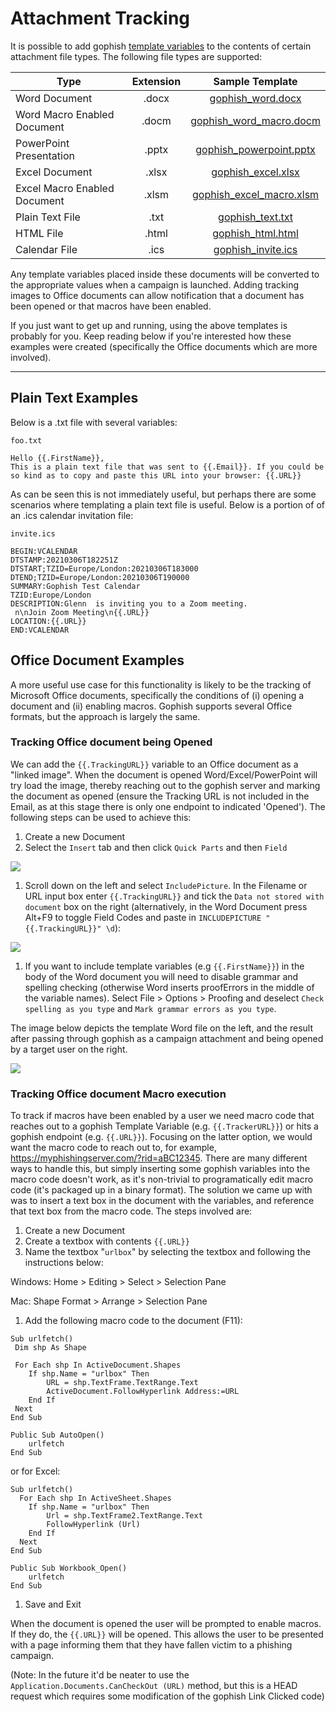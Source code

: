 # Attachment Tracking

It is possible to add gophish [template variables](https://docs.getgophish.com/user-guide/template-reference) to the contents of certain attachment file types. The following file types are supported:

| Type                         | Extension |                                Sample Template                               |
| ---------------------------- | :-------: | :--------------------------------------------------------------------------: |
| Word Document                |   .docx   |         [gophish\_word.docx](example-attachments/gophish\_word.docx)         |
| Word Macro Enabled Document  |   .docm   |  [gophish\_word\_macro.docm](example-attachments/gophish\_word\_macro.docm)  |
| PowerPoint Presentation      |   .pptx   |   [gophish\_powerpoint.pptx](example-attachments/gophish\_powerpoint.pptx)   |
| Excel Document               |   .xlsx   |        [gophish\_excel.xlsx](example-attachments/gophish\_excel.xlsx)        |
| Excel Macro Enabled Document |   .xlsm   | [gophish\_excel\_macro.xlsm](example-attachments/gophish\_excel\_macro.xlsm) |
| Plain Text File              |    .txt   |          [gophish\_text.txt](example-attachments/gophish\_text.txt)          |
| HTML File                    |   .html   |         [gophish\_html.html](example-attachments/gophish\_html.html)         |
| Calendar File                |    .ics   |        [gophish\_invite.ics](example-attachments/gophish\_invite.ics)        |

Any template variables placed inside these documents will be converted to the appropriate values when a campaign is launched. Adding tracking images to Office documents can allow notification that a document has been opened or that macros have been enabled.

If you just want to get up and running, using the above templates is probably for you. Keep reading below if you're interested how these examples were created (specifically the Office documents which are more involved).

***

## Plain Text Examples

Below is a .txt file with several variables:

`foo.txt`

```
Hello {{.FirstName}},
This is a plain text file that was sent to {{.Email}}. If you could be so kind as to copy and paste this URL into your browser: {{.URL}}
```

As can be seen this is not immediately useful, but perhaps there are some scenarios where templating a plain text file is useful. Below is a portion of of an .ics calendar invitation file:

`invite.ics`

```
BEGIN:VCALENDAR
DTSTAMP:20210306T182251Z
DTSTART;TZID=Europe/London:20210306T183000
DTEND;TZID=Europe/London:20210306T190000
SUMMARY:Gophish Test Calendar
TZID:Europe/London
DESCRIPTION:Glenn  is inviting you to a Zoom meeting.
 n\nJoin Zoom Meeting\n{{.URL}}
LOCATION:{{.URL}}
END:VCALENDAR
```

## Office Document Examples

A more useful use case for this functionality is likely to be the tracking of Microsoft Office documents, specifically the conditions of (i) opening a document and (ii) enabling macros. Gophish supports several Office formats, but the approach is largely the same.

### Tracking Office document being Opened

We can add the `{{.TrackingURL}}` variable to an Office document as a "linked image". When the document is opened Word/Excel/PowerPoint will try load the image, thereby reaching out to the gophish server and marking the document as opened (ensure the Tracking URL is not included in the Email, as at this stage there is only one endpoint to indicated 'Opened'). The following steps can be used to achieve this:

1. Create a new Document
2. Select the `Insert` tab and then click `Quick Parts` and then `Field`

![](imgs/insert\_field.png)

1. Scroll down on the left and select `IncludePicture`. In the Filename or URL input box enter `{{.TrackingURL}}` and tick the `Data not stored with document` box on the right (alternatively, in the Word Document press Alt+F9 to toggle Field Codes and paste in `INCLUDEPICTURE "{{.TrackingURL}}" \d`):

![](imgs/include\_picture.png)

1. If you want to include template variables (e.g `{{.FirstName}}`) in the body of the Word document you will need to disable grammar and spelling checking (otherwise Word inserts proofErrors in the middle of the variable names). Select File > Options > Proofing and deselect `Check spelling as you type` and `Mark grammar errors as you type`.

The image below depicts the template Word file on the left, and the result after passing through gophish as a campaign attachment and being opened by a target user on the right.

![](imgs/document\_templated.png)

### Tracking Office document Macro execution

To track if macros have been enabled by a user we need macro code that reaches out to a gophish Template Variable (e.g. `{{.TrackerURL}}`) or hits a gophish endpoint (e.g. `{{.URL}}`). Focusing on the latter option, we would want the macro code to reach out to, for example, https://myphishingserver.com/?rid=aBC12345. There are many different ways to handle this, but simply inserting some gophish variables into the macro code doesn't work, as it's non-trivial to programatically edit macro code (it's packaged up in a binary format). The solution we came up with was to insert a text box in the document with the variables, and reference that text box from the macro code. The steps involved are:

1. Create a new Document
2. Create a textbox with contents `{{.URL}}`
3. Name the textbox "`urlbox`" by selecting the textbox and following the instructions below:

Windows: Home > Editing > Select > Selection Pane

Mac: Shape Format > Arrange > Selection Pane

1. Add the following macro code to the document (F11):

```
Sub urlfetch()
 Dim shp As Shape

 For Each shp In ActiveDocument.Shapes
    If shp.Name = "urlbox" Then
        URL = shp.TextFrame.TextRange.Text
        ActiveDocument.FollowHyperlink Address:=URL
    End If
 Next
End Sub

Public Sub AutoOpen()
    urlfetch
End Sub
```

or for Excel:

```
Sub urlfetch()
  For Each shp In ActiveSheet.Shapes
    If shp.Name = "urlbox" Then
        Url = shp.TextFrame2.TextRange.Text
        FollowHyperlink (Url)
    End If
  Next
End Sub

Public Sub Workbook_Open()
    urlfetch
End Sub
```

1. Save and Exit

When the document is opened the user will be prompted to enable macros. If they do, the `{{.URL}}` will be opened. This allows the user to be presented with a page informing them that they have fallen victim to a phishing campaign.

(Note: In the future it'd be neater to use the `Application.Documents.CanCheckOut (URL)` method, but this is a HEAD request which requires some modification of the gophish Link Clicked code)
